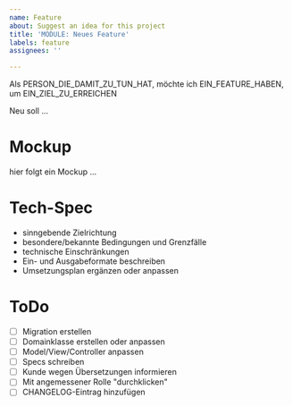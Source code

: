 ```yaml
---
name: Feature
about: Suggest an idea for this project
title: 'MODULE: Neues Feature'
labels: feature
assignees: ''

---
```


Als PERSON_DIE_DAMIT_ZU_TUN_HAT,
möchte ich EIN_FEATURE_HABEN,
um EIN_ZIEL_ZU_ERREICHEN

Neu soll ...

# Mockup

hier folgt ein Mockup ...

# Tech-Spec

- sinngebende Zielrichtung
- besondere/bekannte Bedingungen und Grenzfälle
- technische Einschränkungen
- Ein- und Ausgabeformate beschreiben
- Umsetzungsplan ergänzen oder anpassen

# ToDo

- [ ] Migration erstellen
- [ ] Domainklasse erstellen oder anpassen
- [ ] Model/View/Controller anpassen
- [ ] Specs schreiben
- [ ] Kunde wegen Übersetzungen informieren
- [ ] Mit angemessener Rolle "durchklicken"
- [ ] CHANGELOG-Eintrag hinzufügen

